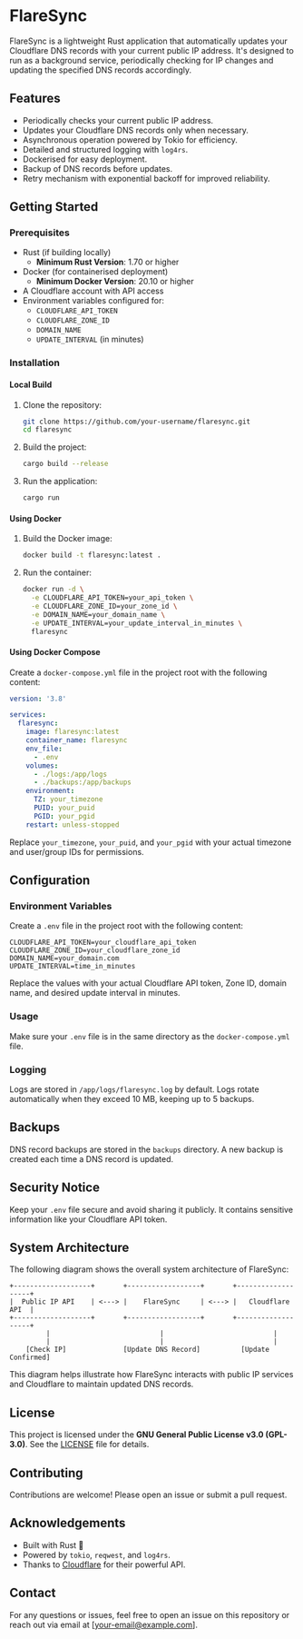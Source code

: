 # FlareSync

FlareSync is a lightweight Rust application that automatically updates your Cloudflare DNS records with your current public IP address. It's designed to run as a background service, periodically checking for IP changes and updating the specified DNS records accordingly.

## Features
- Periodically checks your current public IP address.
- Updates your Cloudflare DNS records only when necessary.
- Asynchronous operation powered by Tokio for efficiency.
- Detailed and structured logging with `log4rs`.
- Dockerised for easy deployment.
- Backup of DNS records before updates.
- Retry mechanism with exponential backoff for improved reliability.

## Getting Started

### Prerequisites
- Rust (if building locally)
  - **Minimum Rust Version**: 1.70 or higher
- Docker (for containerised deployment)
  - **Minimum Docker Version**: 20.10 or higher
- A Cloudflare account with API access
- Environment variables configured for:
  - `CLOUDFLARE_API_TOKEN`
  - `CLOUDFLARE_ZONE_ID`
  - `DOMAIN_NAME`
  - `UPDATE_INTERVAL` (in minutes)

### Installation

#### Local Build
1. Clone the repository:
   ```bash
   git clone https://github.com/your-username/flaresync.git
   cd flaresync
   ```
2. Build the project:
   ```bash
   cargo build --release
   ```
3. Run the application:
   ```bash
   cargo run
   ```

#### Using Docker
1. Build the Docker image:
   ```bash
   docker build -t flaresync:latest .
   ```
2. Run the container:
   ```bash
   docker run -d \
     -e CLOUDFLARE_API_TOKEN=your_api_token \
     -e CLOUDFLARE_ZONE_ID=your_zone_id \
     -e DOMAIN_NAME=your_domain_name \
     -e UPDATE_INTERVAL=your_update_interval_in_minutes \
     flaresync
   ```

#### Using Docker Compose
Create a `docker-compose.yml` file in the project root with the following content:

```yaml
version: '3.8'

services:
  flaresync:
    image: flaresync:latest
    container_name: flaresync
    env_file:
      - .env
    volumes:
      - ./logs:/app/logs
      - ./backups:/app/backups
    environment:
      TZ: your_timezone
      PUID: your_puid
      PGID: your_pgid
    restart: unless-stopped
```
Replace `your_timezone`, `your_puid`, and `your_pgid` with your actual timezone and user/group IDs for permissions.

## Configuration

### Environment Variables
Create a `.env` file in the project root with the following content:

```dotenv
CLOUDFLARE_API_TOKEN=your_cloudflare_api_token
CLOUDFLARE_ZONE_ID=your_cloudflare_zone_id
DOMAIN_NAME=your_domain.com
UPDATE_INTERVAL=time_in_minutes
```
Replace the values with your actual Cloudflare API token, Zone ID, domain name, and desired update interval in minutes.

### Usage
Make sure your `.env` file is in the same directory as the `docker-compose.yml` file.

### Logging
Logs are stored in `/app/logs/flaresync.log` by default. Logs rotate automatically when they exceed 10 MB, keeping up to 5 backups.

## Backups
DNS record backups are stored in the `backups` directory. A new backup is created each time a DNS record is updated.

## Security Notice
Keep your `.env` file secure and avoid sharing it publicly. It contains sensitive information like your Cloudflare API token.

## System Architecture
The following diagram shows the overall system architecture of FlareSync:

```plaintext
+-------------------+       +------------------+       +-------------------+
|  Public IP API    | <---> |    FlareSync     | <---> |   Cloudflare API  |
+-------------------+       +------------------+       +-------------------+
         |                           |                           |
         |                           |                           |
    [Check IP]              [Update DNS Record]          [Update Confirmed]
```
This diagram helps illustrate how FlareSync interacts with public IP services and Cloudflare to maintain updated DNS records.

## License
This project is licensed under the **GNU General Public License v3.0 (GPL-3.0)**. See the [LICENSE](LICENSE) file for details.

## Contributing
Contributions are welcome! Please open an issue or submit a pull request.

## Acknowledgements
- Built with Rust 🦀
- Powered by `tokio`, `reqwest`, and `log4rs`.
- Thanks to [Cloudflare](https://www.cloudflare.com/) for their powerful API.

## Contact
For any questions or issues, feel free to open an issue on this repository or reach out via email at [your-email@example.com].
